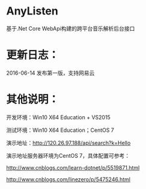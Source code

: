 # AnyListen
基于.Net Core WebApi构建的跨平台音乐解析后台接口

# 更新日志：
2016-06-14  发布第一版，支持网易云

# 其他说明：
开发环境：Win10 X64 Education + VS2015

测试环境：Win10 X64 Education；CentOS 7

演示地址：http://120.26.97.188/api/search?k=Hello

演示地址服务器环境为CentOS 7，具体配置可参考：

http://www.cnblogs.com/learn-dotnet/p/5519871.html

http://www.cnblogs.com/linezero/p/5475246.html
